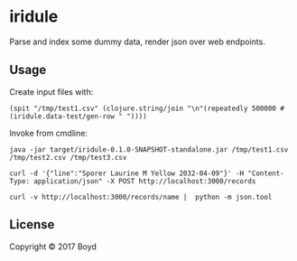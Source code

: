 # iridule

Parse and index some dummy data, render json over web endpoints.

## Usage

Create input files with:
```
(spit "/tmp/test1.csv" (clojure.string/join "\n"(repeatedly 500000 #(iridule.data-test/gen-row " "))))
```

Invoke from cmdline:

```
java -jar target/iridule-0.1.0-SNAPSHOT-standalone.jar /tmp/test1.csv /tmp/test2.csv /tmp/test3.csv

curl -d '{"line":"Sporer Laurine M Yellow 2032-04-09"}' -H "Content-Type: application/json" -X POST http://localhost:3000/records

curl -v http://localhost:3000/records/name |  python -m json.tool
```

## License

Copyright © 2017 Boyd
